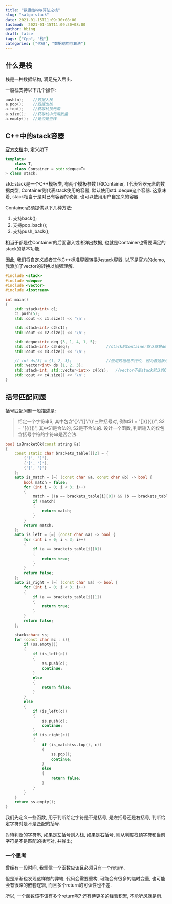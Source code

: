 ```yaml
---
title: "数据结构与算法之栈"
slug: "salgo-stack"
date: 2021-01-15T11:09:30+08:00
lastmod:  2021-01-15T11:09:30+08:00
author: bbing
draft: false
tags: ["Cpp", "栈"]
categories: ["代码", "数据结构与算法"]
---
```


## 什么是栈

栈是一种数据结构, 满足先入后出.

一般栈支持以下几个操作:

```C++
push(n);    //数据入栈
a.pop();    //数据出栈
a.top();    //获取栈顶元素
a.size();   //获取栈中元素数量
a.empty();  //是否是空栈
```

## C++中的stack容器

[官方文档](https://en.cppreference.com/w/cpp/container/stack)中, 定义如下

```C++
template<
    class T,
    class Container = std::deque<T>
> class stack;
```

std::stack是一个C++模板类, 有两个模板参数T和Container, T代表容器元素的数据类型, Container则代表stack使用的容器, 默认使用std::deque这个容器. 这意味着, stack相当于是对已有容器的改装, 也可以使用用户自定义的容器.

Container必须提供以下几种方法:

1. 支持back();
2. 支持pop_back();
3. 支持push_back();

相当于都是往Container的后面塞入或者弹出数据, 也就是Container也需要满足的stack的基本功能.

因此, 我们将自定义或者其他C++标准容器转换为stack容器. 以下是官方的demo, 我添加了vector的转换以加强理解.

```C++
#include <stack>
#include <deque>
#include <vector>
#include <iostream>

int main()
{
    std::stack<int> c1;
    c1.push(5);
    std::cout << c1.size() << '\n';

    std::stack<int> c2(c1);
    std::cout << c2.size() << '\n';

    std::deque<int> deq {3, 1, 4, 1, 5};
    std::stack<int> c3(deq);                //stack的Container默认就是deque, 所以无需再次声明
    std::cout << c3.size() << '\n';

    // int ds[3] = {1, 2, 3};               //使用数组是不行的, 因为普通数组没有实现Container要求的操作
    std::vector<int> ds {1, 2, 3};
    std::stack<int, std::vector<int>> c4(ds);   //vector不是stack默认的Container类型, 所以需要声明
    std::cout << c4.size() << '\n';
}
```

## 括号匹配问题

括号匹配问题一般描述是:

> 给定一个字符串S, 其中包含'{}'/'[]'/'()'三种括号对, 例如S1 = "[]{}({})", S2 = "[{(}])", 其中S1是合法的, S2是不合法的. 设计一个函数, 判断输入的仅包含括号字符的字符串是否合法.

```C++
bool isBracketOk(const string &s)
{
    const static char brackets_table[][2] = {
        {'(', ')'},
        {'[', ']'},
        {'{', '}'}
    };
    auto is_match = [=] (const char &a, const char &b) -> bool {
        bool match = false;
        for (int i = 0; i < 3; i++)
        {
            match = ((a == brackets_table[i][0]) && (b == brackets_table[i][1]));
            if (match)
            {
                return match;
            }
        }
        return match;
    };
    auto is_left = [=] (const char &a) -> bool {
        for (int i = 0; i < 3; i++)
        {
            if (a == brackets_table[i][0])
            {
                return true;
            }
        }
        return false;
    };
    auto is_right = [=] (const char &a) -> bool {
        for (int i = 0; i < 3; i++)
        {
            if (a == brackets_table[i][1])
            {
                return true;
            }
        }
        return false;
    };

    stack<char> ss;
    for (const char &c : s){
        if (ss.empty())
        {
            if (is_left(c))
            {
                ss.push(c);
                continue;
            }
            else
            {
                return false;
            }
        }
        else
        {
            if (is_left(c))
            {
                ss.push(c);
                continue;
            }
            if (is_right(c))
            {
                if (is_match(ss.top(), c))
                {
                    ss.pop();
                    continue;
                }
                else
                {
                    return false;
                }
            }
        }
    }
    return ss.empty();
}
```

我们先定义一些函数, 用于判断给定字符是不是括号, 是左括号还是右括号, 判断给定字符对是不是匹配的括号.

对待判断的字符串, 如果是左括号则入栈, 如果是右括号, 则从判度栈顶字符和当前字符是不是匹配的括号对, 并弹出;

### 一个思考

曾经有一段时间, 我坚信一个函数应该且必须只有一个return.

但是渐渐也发现这样做的弊端, 代码会需要重构, 可能会有很多的临时变量, 也可能会有很深的嵌套逻辑, 而且多个return的可读性也不差.

所以, 一个函数该不该有多个return呢? 还有待更多的经验积累, 不能听风就是雨.